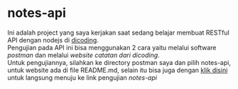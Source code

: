 # notes-api
Ini adalah project yang saya kerjakan saat sedang belajar membuat RESTful API dengan nodejs di <a href="https://www.dicoding.com">dicoding</a>.
<br>Pengujian pada API ini bisa menggunakan 2 cara yaitu melalui software <i>postman</i> dan melalui <i>website catatan dari dicoding</i>. <br>Untuk pengujiannya, silahkan ke directory postman saya dan pilih notes-api, untuk website ada di file README.md, selain itu bisa juga dengan <a href="https://github.com/ardiantowibowo/postman/tree/main/notes-api">klik disini</a> untuk langsung menuju ke link pengujian <i>notes-api</i>
